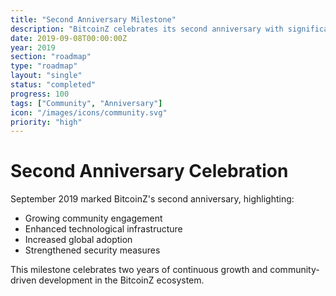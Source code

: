 ```yaml
---
title: "Second Anniversary Milestone"
description: "BitcoinZ celebrates its second anniversary with significant community growth and technological achievements"
date: 2019-09-08T00:00:00Z
year: 2019
section: "roadmap"
type: "roadmap"
layout: "single"
status: "completed"
progress: 100
tags: ["Community", "Anniversary"]
icon: "/images/icons/community.svg"
priority: "high"
---
```


# Second Anniversary Celebration

September 2019 marked BitcoinZ's second anniversary, highlighting:
- Growing community engagement
- Enhanced technological infrastructure
- Increased global adoption
- Strengthened security measures

This milestone celebrates two years of continuous growth and community-driven development in the BitcoinZ ecosystem.
